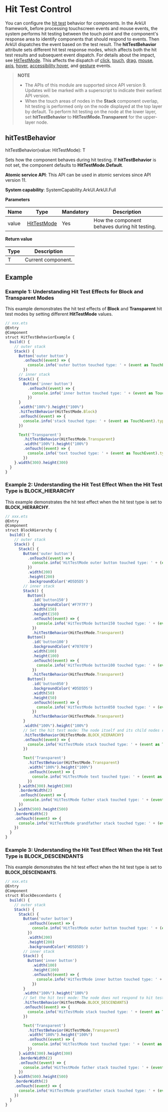 # Hit Test Control
<!--Kit: ArkUI-->
<!--Subsystem: ArkUI-->
<!--Owner: @jiangtao92-->
<!--Designer: @piggyguy-->
<!--Tester: @songyanhong-->
<!--Adviser: @HelloCrease-->

You can configure the [hit test](../../../ui/arkts-interaction-basic-principles.md#hit-testing) behavior for components. In the ArkUI framework, before processing touchscreen events and mouse events, the system performs hit testing between the touch point and the component's response area to identify components that should respond to events. Then ArkUI dispatches the event based on the test result. The **hitTestBehavior** attribute sets different hit test response modes, which affects both the hit test results and subsequent event dispatch. For details about the impact, see [HitTestMode](./ts-appendix-enums.md#hittestmode9). This affects the dispatch of [click](ts-universal-events-click.md), [touch](ts-universal-events-touch.md), [drag](ts-universal-events-drag-drop.md), [mouse](ts-universal-mouse-key.md), [axis](ts-universal-events-axis.md), [hover](ts-universal-events-hover.md), [accessibility hover](ts-universal-accessibility-hover-event.md), and [gesture](ts-gesture-settings.md) events.

>  **NOTE**
>  - The APIs of this module are supported since API version 9. Updates will be marked with a superscript to indicate their earliest API version.
>  - When the touch areas of nodes in the **Stack** component overlap, hit testing is performed only on the node displayed at the top layer by default. To perform hit testing on the node at the lower layer, set **hitTestBehavior** to **HitTestMode.Transparent** for the upper-layer node.

## hitTestBehavior

hitTestBehavior(value: HitTestMode): T

Sets how the component behaves during hit testing. If **hitTestBehavior** is not set, the component defaults to **HitTestMode.Default**.

**Atomic service API**: This API can be used in atomic services since API version 11.

**System capability**: SystemCapability.ArkUI.ArkUI.Full

**Parameters**

| Name           | Type    | Mandatory                            | Description                              |
| -------------------- | -------- | ---------------------------------------- | ---------------------------------------- |
| value | [HitTestMode](./ts-appendix-enums.md#hittestmode9) | Yes| How the component behaves during hit testing.|

**Return value**

| Type| Description|
| -------- | -------- |
| T | Current component.|

## Example

### Example 1: Understanding Hit Test Effects for Block and Transparent Modes

This example demonstrates the hit test effects of **Block** and **Transparent** hit test modes by setting different **HitTestMode** values.

```ts
// xxx.ets
@Entry
@Component
struct HitTestBehaviorExample {
  build() {
    // outer stack
    Stack() {
      Button('outer button')
        .onTouch((event) => {
          console.info('outer button touched type: ' + (event as TouchEvent).type)
        })
      // inner stack
      Stack() {
        Button('inner button')
          .onTouch((event) => {
            console.info('inner button touched type: ' + (event as TouchEvent).type)
          })
      }
      .width("100%").height("100%")
      .hitTestBehavior(HitTestMode.Block)
      .onTouch((event) => {
        console.info('stack touched type: ' + (event as TouchEvent).type)
      })

      Text('Transparent')
        .hitTestBehavior(HitTestMode.Transparent)
        .width("100%").height("100%")
        .onTouch((event) => {
          console.info('text touched type: ' + (event as TouchEvent).type)
        })
    }.width(300).height(300)
  }
}
```

### Example 2: Understanding the Hit Test Effect When the Hit Test Type is BLOCK_HIERARCHY

This example demonstrates the hit test effect when the hit test type is set to **BLOCK_HIERARCHY**.

```ts
// xxx.ets
@Entry
@Component
struct BlockHierarchy {
  build() {
    // outer stack
    Stack() {
      Stack() {
        Button('outer button')
          .onTouch((event) => {
            console.info('HitTestMode outer button touched type: ' + (event as TouchEvent).type);
          })
          .width(200)
          .height(200)
          .backgroundColor('#D5D5D5')
        // inner stack
        Stack() {
          Button()
            .id('button150')
            .backgroundColor('#F7F7F7')
            .width(150)
            .height(150)
            .onTouch((event) => {
              console.info('HitTestMode button150 touched type: ' + (event as TouchEvent).type);
            })
            .hitTestBehavior(HitTestMode.Transparent)
          Button()
            .id('button100')
            .backgroundColor('#707070')
            .width(100)
            .height(100)
            .onTouch((event) => {
              console.info('HitTestMode button100 touched type: ' + (event as TouchEvent).type);
            })
            .hitTestBehavior(HitTestMode.Transparent)
          Button()
            .id('button050')
            .backgroundColor('#D5D5D5')
            .width(50)
            .height(50)
            .onTouch((event) => {
              console.info('HitTestMode button050 touched type: ' + (event as TouchEvent).type);
            })
            .hitTestBehavior(HitTestMode.Transparent)
        }
        .width("100%").height("100%")
        // Set the hit test mode: The node itself and its child nodes respond to the hit test, preventing all sibling nodes and parent nodes with lower priority from participating in the hit test.
        .hitTestBehavior(HitTestMode.BLOCK_HIERARCHY)
        .onTouch((event) => {
          console.info('HitTestMode stack touched type: ' + (event as TouchEvent).type);
        })

        Text('Transparent')
          .hitTestBehavior(HitTestMode.Transparent)
          .width("100%").height("100%")
          .onTouch((event) => {
            console.info('HitTestMode text touched type: ' + (event as TouchEvent).type);
          })
      }.width(300).height(300)
      .borderWidth(2)
      .onTouch((event) => {
        console.info('HitTestMode father stack touched type: ' + (event as TouchEvent).type);
      })
    }.width(500).height(500)
    .borderWidth(2)
    .onTouch((event) => {
      console.info('HitTestMode grandfather stack touched type: ' + (event as TouchEvent).type);
    })
  }
}
```

### Example 3: Understanding the Hit Test Effect When the Hit Test Type is BLOCK_DESCENDANTS

This example demonstrates the hit test effect when the hit test type is set to **BLOCK_DESCENDANTS**.

```ts
// xxx.ets
@Entry
@Component
struct BlockDescendants {
  build() {
    // outer stack
    Stack() {
      Stack() {
        Button('outer button')
          .onTouch((event) => {
            console.info('HitTestMode outer button touched type: ' + (event as TouchEvent).type);
          })
          .width(200)
          .height(200)
          .backgroundColor('#D5D5D5')
        // inner stack
        Stack() {
          Button('inner button')
            .width(100)
            .height(100)
            .onTouch((event) => {
              console.info('HitTestMode inner button touched type: ' + (event as TouchEvent).type);
            })
        }
        .width("100%").height("100%")
        // Set the hit test mode: The node does not respond to hit tests, and none of its descendants (including children and grandchildren) participate in hit tests either.
        .hitTestBehavior(HitTestMode.BLOCK_DESCENDANTS)
        .onTouch((event) => {
          console.info('HitTestMode stack touched type: ' + (event as TouchEvent).type);
        })

        Text('Transparent')
          .hitTestBehavior(HitTestMode.Transparent)
          .width("100%").height("100%")
          .onTouch((event) => {
            console.info('HitTestMode text touched type: ' + (event as TouchEvent).type);
          })
      }.width(300).height(300)
      .borderWidth(2)
      .onTouch((event) => {
        console.info('HitTestMode father stack touched type: ' + (event as TouchEvent).type);
      })
    }.width(500).height(500)
    .borderWidth(2)
    .onTouch((event) => {
      console.info('HitTestMode grandfather stack touched type: ' + (event as TouchEvent).type);
    })
  }
}
```
